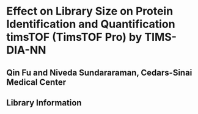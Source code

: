 # Effect on Library Size on Protein Identification and Quantification timsTOF (TimsTOF Pro) by TIMS-DIA-NN
  ## Qin Fu and Niveda Sundararaman, Cedars-Sinai Medical Center

## Library Information

